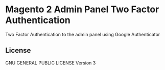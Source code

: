 # Magento 2 Admin Panel Two Factor Authentication
Two Factor Authentication to the admin panel using Google Authenticator

## License
GNU GENERAL PUBLIC LICENSE Version 3